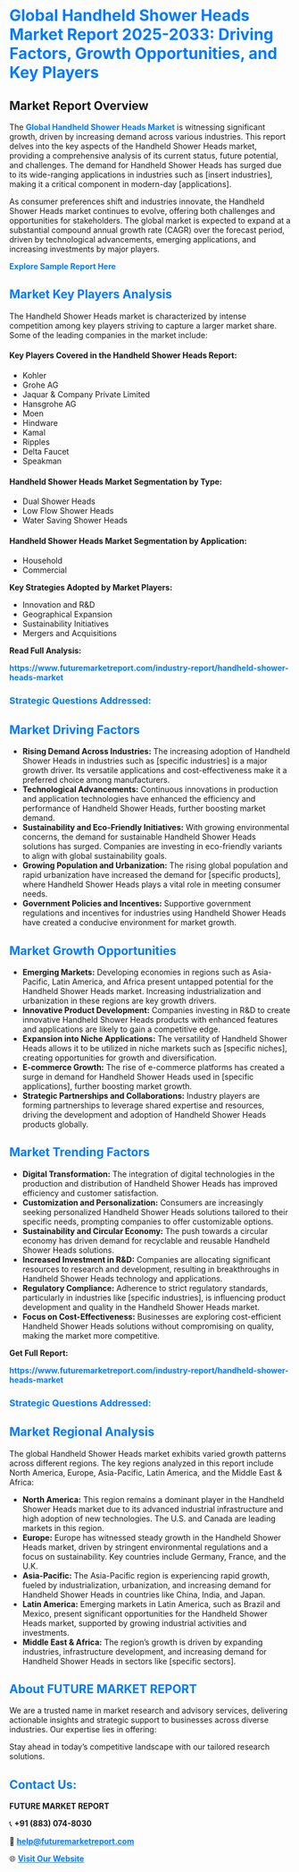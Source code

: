 <h1 style="color: #007BFF;">Global Handheld Shower Heads Market Report 2025-2033: Driving Factors, Growth Opportunities, and Key Players</h1>

<section id="overview">
<h2>Market Report Overview</h2>
<p>The <a href="https://www.futuremarketreport.com/industry-report/handheld-shower-heads-market" style="color: #007BFF; text-decoration: none;"><strong>Global Handheld Shower Heads Market</strong></a> is witnessing significant growth, driven by increasing demand across various industries. This report delves into the key aspects of the Handheld Shower Heads market, providing a comprehensive analysis of its current status, future potential, and challenges. The demand for Handheld Shower Heads has surged due to its wide-ranging applications in industries such as [insert industries], making it a critical component in modern-day [applications].</p>
<p>As consumer preferences shift and industries innovate, the Handheld Shower Heads market continues to evolve, offering both challenges and opportunities for stakeholders. The global market is expected to expand at a substantial compound annual growth rate (CAGR) over the forecast period, driven by technological advancements, emerging applications, and increasing investments by major players.</p>
</section>

<section id="overview">
<p><a href="https://www.futuremarketreport.com/request-sample/reportId=58654" style="color: #007BFF; text-decoration: none;"><strong>Explore Sample Report Here</strong></a></p>
</section>

<section id="key-players">
<h2 style="color: #007BFF;">Market Key Players Analysis</h2>
<p>The Handheld Shower Heads market is characterized by intense competition among key players striving to capture a larger market share. Some of the leading companies in the market include:</p>
<h4>Key Players Covered in the Handheld Shower Heads Report:</h4>
<ul><li>Kohler</li><li>Grohe AG</li><li>Jaquar &amp; Company Private Limited</li><li>Hansgrohe AG</li><li>Moen</li><li>Hindware</li><li>Kamal</li><li>Ripples</li><li>Delta Faucet</li><li>Speakman</li></ul>
<h4>Handheld Shower Heads Market Segmentation by Type:</h4>
<ul><li>Dual Shower Heads</li><li>Low Flow Shower Heads</li><li>Water Saving Shower Heads</li></ul>

<h4>Handheld Shower Heads Market Segmentation by Application:</h4>
<ul><li>Household</li><li>Commercial</li></ul>
<p><strong>Key Strategies Adopted by Market Players:</strong></p>
<ul>
<li>Innovation and R&D</li>
<li>Geographical Expansion</li>
<li>Sustainability Initiatives</li>
<li>Mergers and Acquisitions</li>
</ul>
</section>

<section>
<p><strong>Read Full Analysis: </strong></p><a href="https://www.futuremarketreport.com/industry-report/handheld-shower-heads-market" style="color: #007BFF; text-decoration: none;"><strong>https://www.futuremarketreport.com/industry-report/handheld-shower-heads-market</strong></a>
<h3 style="color: #007BFF;">Strategic Questions Addressed:</h3>
</section>

<section id="driving-factors">
<h2 style="color: #007BFF;">Market Driving Factors</h2>
<ul>
<li><strong>Rising Demand Across Industries:</strong> The increasing adoption of Handheld Shower Heads in industries such as [specific industries] is a major growth driver. Its versatile applications and cost-effectiveness make it a preferred choice among manufacturers.</li>
<li><strong>Technological Advancements:</strong> Continuous innovations in production and application technologies have enhanced the efficiency and performance of Handheld Shower Heads, further boosting market demand.</li>
<li><strong>Sustainability and Eco-Friendly Initiatives:</strong> With growing environmental concerns, the demand for sustainable Handheld Shower Heads solutions has surged. Companies are investing in eco-friendly variants to align with global sustainability goals.</li>
<li><strong>Growing Population and Urbanization:</strong> The rising global population and rapid urbanization have increased the demand for [specific products], where Handheld Shower Heads plays a vital role in meeting consumer needs.</li>
<li><strong>Government Policies and Incentives:</strong> Supportive government regulations and incentives for industries using Handheld Shower Heads have created a conducive environment for market growth.</li>
</ul>
</section>

<section id="growth-opportunities">
<h2 style="color: #007BFF;">Market Growth Opportunities</h2>
<ul>
<li><strong>Emerging Markets:</strong> Developing economies in regions such as Asia-Pacific, Latin America, and Africa present untapped potential for the Handheld Shower Heads market. Increasing industrialization and urbanization in these regions are key growth drivers.</li>
<li><strong>Innovative Product Development:</strong> Companies investing in R&D to create innovative Handheld Shower Heads products with enhanced features and applications are likely to gain a competitive edge.</li>
<li><strong>Expansion into Niche Applications:</strong> The versatility of Handheld Shower Heads allows it to be utilized in niche markets such as [specific niches], creating opportunities for growth and diversification.</li>
<li><strong>E-commerce Growth:</strong> The rise of e-commerce platforms has created a surge in demand for Handheld Shower Heads used in [specific applications], further boosting market growth.</li>
<li><strong>Strategic Partnerships and Collaborations:</strong> Industry players are forming partnerships to leverage shared expertise and resources, driving the development and adoption of Handheld Shower Heads products globally.</li>
</ul>
</section>

<section id="trending-factors">
<h2 style="color: #007BFF;">Market Trending Factors</h2>
<ul>
<li><strong>Digital Transformation:</strong> The integration of digital technologies in the production and distribution of Handheld Shower Heads has improved efficiency and customer satisfaction.</li>
<li><strong>Customization and Personalization:</strong> Consumers are increasingly seeking personalized Handheld Shower Heads solutions tailored to their specific needs, prompting companies to offer customizable options.</li>
<li><strong>Sustainability and Circular Economy:</strong> The push towards a circular economy has driven demand for recyclable and reusable Handheld Shower Heads solutions.</li>
<li><strong>Increased Investment in R&D:</strong> Companies are allocating significant resources to research and development, resulting in breakthroughs in Handheld Shower Heads technology and applications.</li>
<li><strong>Regulatory Compliance:</strong> Adherence to strict regulatory standards, particularly in industries like [specific industries], is influencing product development and quality in the Handheld Shower Heads market.</li>
<li><strong>Focus on Cost-Effectiveness:</strong> Businesses are exploring cost-efficient Handheld Shower Heads solutions without compromising on quality, making the market more competitive.</li>
</ul>
</section>

<section>
<p><strong>Get Full Report: </strong></p><a href="https://www.futuremarketreport.com/industry-report/handheld-shower-heads-market" style="color: #007BFF; text-decoration: none;"><strong>https://www.futuremarketreport.com/industry-report/handheld-shower-heads-market</strong></a>
<h3 style="color: #007BFF;">Strategic Questions Addressed:</h3>
</section>


<section id="regional-analysis">
<h2 style="color: #007BFF;">Market Regional Analysis</h2>
<p>The global Handheld Shower Heads market exhibits varied growth patterns across different regions. The key regions analyzed in this report include North America, Europe, Asia-Pacific, Latin America, and the Middle East & Africa:</p>
<ul>
<li><strong>North America:</strong> This region remains a dominant player in the Handheld Shower Heads market due to its advanced industrial infrastructure and high adoption of new technologies. The U.S. and Canada are leading markets in this region.</li>
<li><strong>Europe:</strong> Europe has witnessed steady growth in the Handheld Shower Heads market, driven by stringent environmental regulations and a focus on sustainability. Key countries include Germany, France, and the U.K.</li>
<li><strong>Asia-Pacific:</strong> The Asia-Pacific region is experiencing rapid growth, fueled by industrialization, urbanization, and increasing demand for Handheld Shower Heads in countries like China, India, and Japan.</li>
<li><strong>Latin America:</strong> Emerging markets in Latin America, such as Brazil and Mexico, present significant opportunities for the Handheld Shower Heads market, supported by growing industrial activities and investments.</li>
<li><strong>Middle East & Africa:</strong> The region’s growth is driven by expanding industries, infrastructure development, and increasing demand for Handheld Shower Heads in sectors like [specific sectors].</li>
</ul>
</section>

<footer>
<h2 style="color: #007BFF;">About FUTURE MARKET REPORT</h2>
<p>We are a trusted name in market research and advisory services, delivering actionable insights and strategic support to businesses across diverse industries. Our expertise lies in offering:</p>

<p>Stay ahead in today’s competitive landscape with our tailored research solutions.</p>

<h2 style="color: #007BFF;">Contact Us:</h2>
<p><strong>FUTURE MARKET REPORT</strong></p>
<p>📞 <strong>+91 (883) 074-8030</strong></p>
<p>📧 <strong><a href="mailto:help@futuremarketreport.com" style="color: #007BFF;">help@futuremarketreport.com</a></strong></p>
<p>🌐 <strong><a href="https://www.futuremarketreport.com/" style="color: #007BFF;">Visit Our Website</a></strong></p>
</footer>